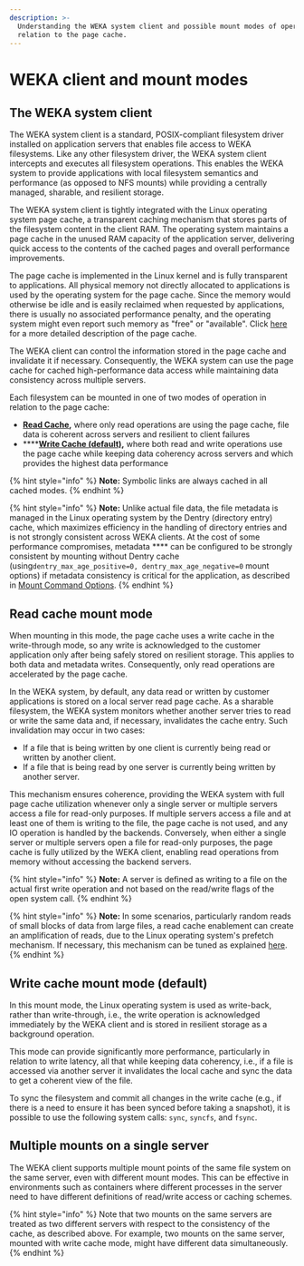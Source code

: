 ```yaml
---
description: >-
  Understanding the WEKA system client and possible mount modes of operation in
  relation to the page cache.
---
```


# WEKA client and mount modes

## The WEKA system client

The WEKA system client is a standard, POSIX-compliant filesystem driver installed on application servers that enables file access to WEKA filesystems. Like any other filesystem driver, the WEKA system client intercepts and executes all filesystem operations. This enables the WEKA system to provide applications with local filesystem semantics and performance (as opposed to NFS mounts) while providing a centrally managed, sharable, and resilient storage.

The WEKA system client is tightly integrated with the Linux operating system page cache, a transparent caching mechanism that stores parts of the filesystem content in the client RAM. The operating system maintains a page cache in the unused RAM capacity of the application server, delivering quick access to the contents of the cached pages and overall performance improvements.

The page cache is implemented in the Linux kernel and is fully transparent to applications. All physical memory not directly allocated to applications is used by the operating system for the page cache. Since the memory would otherwise be idle and is easily reclaimed when requested by applications, there is usually no associated performance penalty, and the operating system might even report such memory as "free" or "available". Click [here](https://manybutfinite.com/post/page-cache-the-affair-between-memory-and-files/) for a more detailed description of the page cache.

The WEKA client can control the information stored in the page cache and invalidate it if necessary. Consequently, the WEKA system can use the page cache for cached high-performance data access while maintaining data consistency across multiple servers.

Each filesystem can be mounted in one of two modes of operation in relation to the page cache:

* [**Read Cache**](weka-client-and-mount-modes.md#read-cache-mount-mode)**,** where only read operations are using the page cache, file data is coherent across servers and resilient to client failures
* ****[**Write Cache (default)**](weka-client-and-mount-modes.md#write-cache-mount-mode-default)**,** where both read and write operations use the page cache while keeping data coherency across servers and which provides the highest data performance

{% hint style="info" %}
**Note:** Symbolic links are always cached in all cached modes.
{% endhint %}

{% hint style="info" %}
**Note:** Unlike actual file data, the file metadata is managed in the Linux operating system by the Dentry (directory entry) cache, which maximizes efficiency in the handling of directory entries and is not strongly consistent across WEKA clients. At the cost of some performance compromises, metadata **** can be configured to be strongly consistent by mounting without Dentry cache (using`dentry_max_age_positive=0, dentry_max_age_negative=0` mount options) if metadata consistency is critical for the application, as described in [Mount Command Options](../fs/mounting-filesystems.md#mount-command-options).&#x20;
{% endhint %}

## **R**ead cache mount mode

When mounting in this mode, the page cache uses a write cache in the write-through mode, so any write is acknowledged to the customer application only after being safely stored on resilient storage. This applies to both data and metadata writes. Consequently, only read operations are accelerated by the page cache.

In the WEKA system, by default, any data read or written by customer applications is stored on a local server read page cache. As a sharable filesystem, the WEKA system monitors whether another server tries to read or write the same data and, if necessary, invalidates the cache entry. Such invalidation may occur in two cases:

* If a file that is being written by one client is currently being read or written by another client.
* If a file that is being read by one server is currently being written by another server.

This mechanism ensures coherence, providing the WEKA system with full page cache utilization whenever only a single server or multiple servers access a file for read-only purposes. If multiple servers access a file and at least one of them is writing to the file, the page cache is not used, and any IO operation is handled by the backends. Conversely, when either a single server or multiple servers open a file for read-only purposes, the page cache is fully utilized by the WEKA client, enabling read operations from memory without accessing the backend servers.

{% hint style="info" %}
**Note:** A server is defined as writing to a file on the actual first write operation and not based on the read/write flags of the open system call.
{% endhint %}

{% hint style="info" %}
**Note:** In some scenarios, particularly random reads of small blocks of data from large files, a read cache enablement can create an amplification of reads, due to the Linux operating system's prefetch mechanism. If necessary, this mechanism can be tuned as explained [here](https://www.kernel.org/doc/Documentation/ABI/testing/sysfs-class-bdi).
{% endhint %}

## Write cache mount mode (default)

In this mount mode, the Linux operating system is used as write-back, rather than write-through, i.e., the write operation is acknowledged immediately by the WEKA client and is stored in resilient storage as a background operation.

This mode can provide significantly more performance, particularly in relation to write latency, all that while keeping data coherency, i.e., if a file is accessed via another server it invalidates the local cache and sync the data to get a coherent view of the file.

To sync the filesystem and commit all changes in the write cache (e.g., if there is a need to ensure it has been synced before taking a snapshot), it is possible to use the following system calls: `sync`, `syncfs`, and `fsync`.

## Multiple mounts on a single server

The WEKA client supports multiple mount points of the same file system on the same server, even with different mount modes. This can be effective in environments such as containers where different processes in the server need to have different definitions of read/write access or caching schemes.

{% hint style="info" %}
Note that two mounts on the same servers are treated as two different servers with respect to the consistency of the cache, as described above. For example, two mounts on the same server, mounted with write cache mode, might have different data simultaneously.
{% endhint %}
